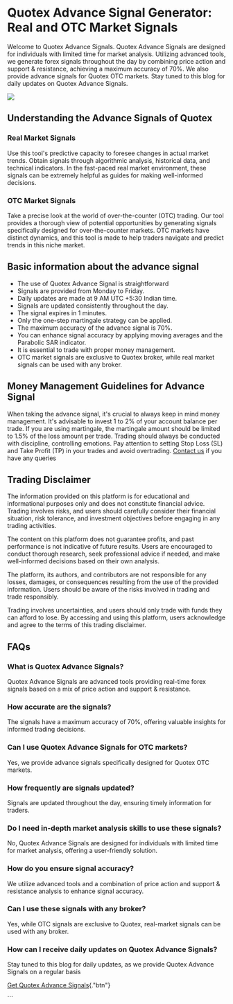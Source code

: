# Quotex Advance Signal Generator: Real and OTC Market Signals

Welcome to Quotex Advance Signals. Quotex Advance Signals are designed
for individuals with limited time for market analysis. Utilizing
advanced tools, we generate forex signals throughout the day by
combining price action and support & resistance, achieving a maximum
accuracy of 70%. We also provide advance signals for Quotex OTC markets.
Stay tuned to this blog for daily updates on Quotex Advance Signals.

[![](https://static.quotex.io/files/4_en/300_250.jpg)](https://traff.sbs/brokerqxlid)

## Understanding the Advance Signals of Quotex

### Real Market Signals

Use this tool's predictive capacity to foresee changes in actual market
trends. Obtain signals through algorithmic analysis, historical data,
and technical indicators. In the fast-paced real market environment,
these signals can be extremely helpful as guides for making
well-informed decisions.

### OTC Market Signals

Take a precise look at the world of over-the-counter (OTC) trading. Our
tool provides a thorough view of potential opportunities by generating
signals specifically designed for over-the-counter markets. OTC markets
have distinct dynamics, and this tool is made to help traders navigate
and predict trends in this niche market.

## Basic information about the advance signal

-   The use of Quotex Advance Signal is straightforward
-   Signals are provided from Monday to Friday.
-   Daily updates are made at 9 AM UTC +5:30 Indian time.
-   Signals are updated consistently throughout the day.
-   The signal expires in 1 minutes.
-   Only the one-step martingale strategy can be applied.
-   The maximum accuracy of the advance signal is 70%.
-   You can enhance signal accuracy by applying moving averages and the
    Parabolic SAR indicator.
-   It is essential to trade with proper money management.
-   OTC market signals are exclusive to Quotex broker, while real market
    signals can be used with any broker.

## Money Management Guidelines for Advance Signal

When taking the advance signal, it's crucial to always keep in mind
money management. It's advisable to invest 1 to 2% of your account
balance per trade. If you are using martingale, the martingale amount
should be limited to 1.5% of the loss amount per trade. Trading should
always be conducted with discipline, controlling emotions. Pay attention
to setting Stop Loss (SL) and Take Profit (TP) in your trades and avoid
overtrading. [Contact us](\%22https://earnwithjimmy.com/contact-us/\%22)
if you have any queries

## Trading Disclaimer

The information provided on this platform is for educational and
informational purposes only and does not constitute financial advice.
Trading involves risks, and users should carefully consider their
financial situation, risk tolerance, and investment objectives before
engaging in any trading activities.

The content on this platform does not guarantee profits, and past
performance is not indicative of future results. Users are encouraged to
conduct thorough research, seek professional advice if needed, and make
well-informed decisions based on their own analysis.

The platform, its authors, and contributors are not responsible for any
losses, damages, or consequences resulting from the use of the provided
information. Users should be aware of the risks involved in trading and
trade responsibly.

Trading involves uncertainties, and users should only trade with funds
they can afford to lose. By accessing and using this platform, users
acknowledge and agree to the terms of this trading disclaimer.

## FAQs

### What is Quotex Advance Signals?

Quotex Advance Signals are advanced tools providing real-time forex
signals based on a mix of price action and support & resistance.

### How accurate are the signals?

The signals have a maximum accuracy of 70%, offering valuable insights
for informed trading decisions.

### Can I use Quotex Advance Signals for OTC markets?

Yes, we provide advance signals specifically designed for Quotex OTC
markets.

### How frequently are signals updated?

Signals are updated throughout the day, ensuring timely information for
traders.

### Do I need in-depth market analysis skills to use these signals?

No, Quotex Advance Signals are designed for individuals with limited
time for market analysis, offering a user-friendly solution.

### How do you ensure signal accuracy?

We utilize advanced tools and a combination of price action and support
& resistance analysis to enhance signal accuracy.

### Can I use these signals with any broker?

Yes, while OTC signals are exclusive to Quotex, real-market signals can
be used with any broker.

### How can I receive daily updates on Quotex Advance Signals?

Stay tuned to this blog for daily updates, as we provide Quotex Advance
Signals on a regular basis

[Get Quotex Advance
Signals](\%22https://traff.sbs/brokerqxlid\%22){."btn"}

\`\`\`

